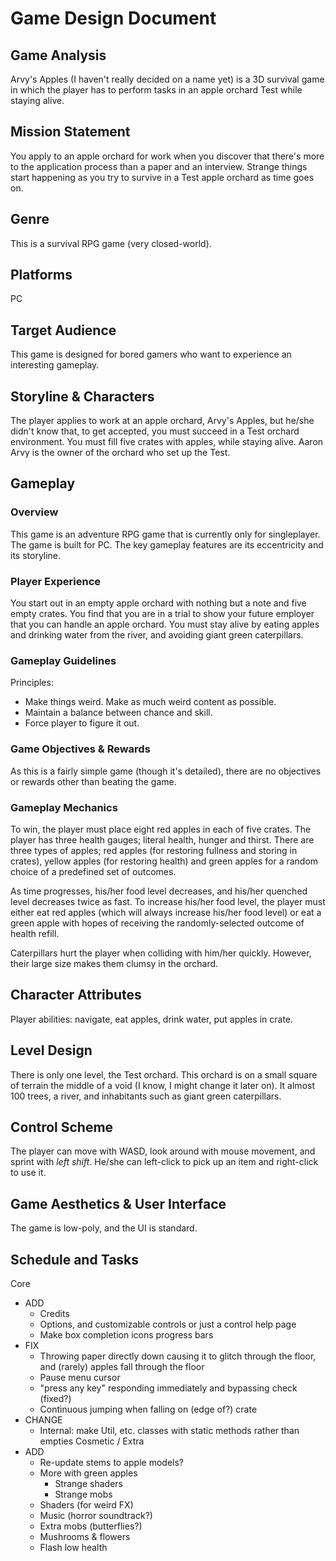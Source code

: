 # Game Design Document
## Game Analysis
Arvy's Apples (I haven't really decided on a name yet) is a 3D survival game in which the player has to perform tasks in an apple orchard Test while staying alive.

## Mission Statement
You apply to an apple orchard for work when you discover that there's more to the application process than a paper and an interview. Strange things start happening as you try to survive in a Test apple orchard as time goes on.

## Genre
This is a survival RPG game (very closed-world).

## Platforms
PC

## Target Audience
This game is designed for bored gamers who want to experience an interesting gameplay.

## Storyline & Characters
The player applies to work at an apple orchard, Arvy's Apples, but he/she didn't know that, to get accepted, you must succeed in a Test orchard environment. You must fill five crates with apples, while staying alive. Aaron Arvy is the owner of the orchard who set up the Test.

## Gameplay
### Overview
This game is an adventure RPG game that is currently only for singleplayer. The game is built for PC. The key gameplay features are its eccentricity and its storyline.

### Player Experience
You start out in an empty apple orchard with nothing but a note and five empty crates. You find that you are in a trial to show your future employer that you can handle an apple orchard. You must stay alive by eating apples and drinking water from the river, and avoiding giant green caterpillars.

### Gameplay Guidelines
Principles:
- Make things weird. Make as much weird content as possible.
- Maintain a balance between chance and skill.
- Force player to figure it out.

### Game Objectives & Rewards
As this is a fairly simple game (though it's detailed), there are no objectives or rewards other than beating the game.

### Gameplay Mechanics
To win, the player must place eight red apples in each of five crates. The player has three health gauges; literal health, hunger and thirst. There are three types of apples; red apples (for restoring fullness and storing in crates), yellow apples (for restoring health) and green apples for a random choice of a predefined set of outcomes.

As time progresses, his/her food level decreases, and his/her quenched level decreases twice as fast. To increase his/her food level, the player must either eat red apples (which will always increase his/her food level) or eat a green apple with hopes of receiving the randomly-selected outcome of health refill.

Caterpillars hurt the player when colliding with him/her quickly. However, their large size makes them clumsy in the orchard.

## Character Attributes
Player abilities: navigate, eat apples, drink water, put apples in crate.

## Level Design
There is only one level, the Test orchard. This orchard is on a small square of terrain the middle of a void (I know, I might change it later on). It almost 100 trees, a river, and inhabitants such as giant green caterpillars.

## Control Scheme
The player can move with WASD, look around with mouse movement, and sprint with _left shift_. He/she can left-click to pick up an item and right-click to use it.

## Game Aesthetics & User Interface
The game is low-poly, and the UI is standard.

## Schedule and Tasks
Core
- ADD
  - Credits
  - Options, and customizable controls or just a control help page
  - Make box completion icons progress bars
- FIX
  - Throwing paper directly down causing it to glitch through the floor, and (rarely) apples fall through the floor
  - Pause menu cursor
  - "press any key" responding immediately and bypassing check (fixed?)
  - Continuous jumping when falling on (edge of?) crate
- CHANGE
  - Internal: make Util, etc. classes with static methods rather than empties
Cosmetic / Extra
- ADD
  - Re-update stems to apple models?
  - More with green apples
    - Strange shaders
    - Strange mobs
  - Shaders (for weird FX)
  - Music (horror soundtrack?)
  - Extra mobs (butterflies?)
  - Mushrooms & flowers
  - Flash low health

